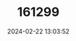 ---
title: "161299"
category: "Tuxentius calice"
draft: false
date: 2024-02-22 13:03:52
languages:
  English: ["White Pie", "White Pierrot"]
  Afrikaans: ["Wit-bontetjie"]
---